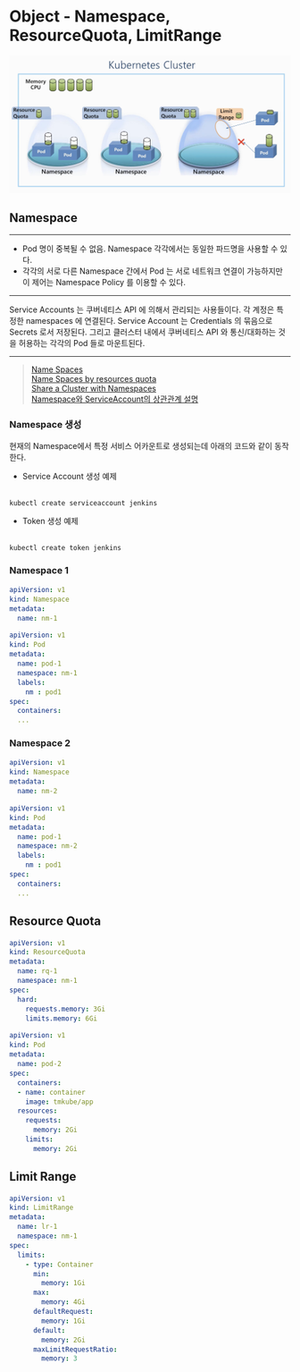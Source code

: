 # Object - Namespace, ResourceQuota, LimitRange

![Namespace, Resource Quota, Limit Range](https://github.com/keepinmindsh/lines_kubernetes/blob/main/assets/kubenetes_image01.png)

## Namespace

--- 

- Pod 명이 중복될 수 없음. Namespace 각각에서는 동일한 파드명을 사용할 수 있다.
- 각각의 서로 다른 Namespace 간에서 Pod 는 서로 네트워크 연결이 가능하지만 이 제어는 Namespace Policy 를 이용할 수 있다.

---

Service Accounts 는 쿠버네티스 API 에 의해서 관리되는 사용들이다. 각 계정은 특정한 namespaces 에 연결된다. Service Account 는 Credentials 의 묶음으로 Secrets 로서 저장된다.
그리고 클러스터 내에서 쿠버네티스 API 와 통신/대화하는 것을 허용하는 각각의 Pod 들로 마운트된다.

---

> [Name Spaces](https://kubernetes.io/docs/concepts/overview/working-with-objects/namespaces/)  
> [Name Spaces by resources quota](https://kubernetes.io/docs/concepts/policy/resource-quotas/)  
> [Share a Cluster with Namespaces](https://kubernetes.io/docs/tasks/administer-cluster/namespaces/)  
> [Namespace와 ServiceAccount의 상관관계 설명](https://kubernetes.io/docs/reference/access-authn-authz/authentication/)


### Namespace 생성

현재의 Namespace에서 특정 서비스 어카운트로 생성되는데 아래의 코드와 같이 동작한다.

- Service Account 생성 예제

```shell 

kubectl create serviceaccount jenkins

```

- Token 생성 예제

```shell 

kubectl create token jenkins

```


### Namespace 1

```yaml
apiVersion: v1 
kind: Namespace 
metadata: 
  name: nm-1 
```

```yaml
apiVersion: v1 
kind: Pod 
metadata: 
  name: pod-1 
  namespace: nm-1 
  labels: 
    nm : pod1 
spec: 
  containers:
  ... 
```

### Namespace 2

```yaml
apiVersion: v1 
kind: Namespace 
metadata: 
  name: nm-2 
```

```yaml
apiVersion: v1 
kind: Pod 
metadata: 
  name: pod-1 
  namespace: nm-2 
  labels: 
    nm : pod1 
spec: 
  containers:
  ... 
```

## Resource Quota

```yaml
apiVersion: v1 
kind: ResourceQuota 
metadata:
  name: rq-1 
  namespace: nm-1 
spec: 
  hard: 
    requests.memory: 3Gi 
    limits.memory: 6Gi
```

```yaml
apiVersion: v1 
kind: Pod 
metadata:
  name: pod-2 
spec:
  containers: 
  - name: container 
    image: tmkube/app
  resources:
    requests:
      memory: 2Gi 
    limits:
      memory: 2Gi 
```

## Limit Range

```yaml
apiVersion: v1 
kind: LimitRange 
metadata: 
  name: lr-1
  namespace: nm-1 
spec:
  limits:
    - type: Container 
      min: 
        memory: 1Gi 
      max: 
        memory: 4Gi 
      defaultRequest: 
        memory: 1Gi 
      default: 
        memory: 2Gi 
      maxLimitRequestRatio: 
        memory: 3
```